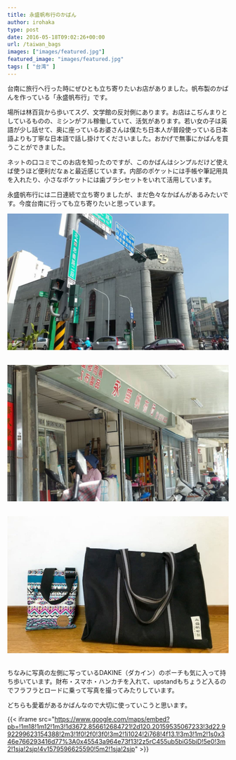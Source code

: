 ```yaml
---
title: 永盛帆布行のかばん
author: irohaka
type: post
date: 2016-05-18T09:02:26+00:00
url: /taiwan_bags
images: ["images/featured.jpg"]
featured_image: "images/featured.jpg"
tags: [ "台湾" ]
---
```


台南に旅行へ行った時にぜひとも立ち寄りたいお店がありました。帆布製のかばんを作っている「永盛帆布行」です。
  
場所は林百貨から歩いてスグ、文学館の反対側にあります。お店はこぢんまりとしているものの、ミシンがフル稼働していて、活気があります。若い女の子は英語が少し話せて、奥に座っているお婆さんは僕たち日本人が普段使っている日本語よりも丁寧な日本語で話し掛けてくださいました。おかげで無事にかばんを買うことができました。

ネットの口コミでこのお店を知ったのですが、このかばんはシンプルだけど使えば使うほど便利だなぁと最近感じています。内部のポケットには手帳や筆記用具を入れたり、小さなポケットには歯ブラシセットをいれて活用しています。
  
永盛帆布行には二日連続で立ち寄りましたが、まだ色々なかばんがあるみたいです。今度台南に行っても立ち寄りたいと思っています。

![台湾土地銀行（旧日本勧業銀行）のとなり](images/2016tainan-bag01.jpg)  
<br>

![活気があってミシンがフル稼働してました。](images/2016tainan-bag02.jpg)  
<br>

![永盛帆布行のトートバッグ](images/2016tainan-bag03.jpg)  
<br>

ちなみに写真の左側に写っているDAKINE（ダカイン）のポーチも気に入って持ち歩いています。財布・スマホ・ハンカチを入れて、upstandもちょうど入るのでフラフラとロードに乗って写真を撮ってみたりしています。
  
どちらも愛着があるかばんなので大切に使っていこうと思います。  

{{< iframe src="https://www.google.com/maps/embed?pb=!1m18!1m12!1m3!1d3672.856612684721!2d120.20159535067233!3d22.992299623154388!2m3!1f0!2f0!3f0!3m2!1i1024!2i768!4f13.1!3m3!1m2!1s0x346e766293416d77%3A0x45543a964e73f13!2z5rC455ub5biG5biD!5e0!3m2!1sja!2sjp!4v1579596625590!5m2!1sja!2sjp" >}}